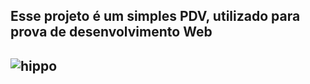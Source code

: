 <h2>Esse projeto é um simples PDV, utilizado para prova de desenvolvimento Web<h2>

![hippo](https://media3.giphy.com/media/aUovxH8Vf9qDu/giphy.gif)
